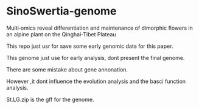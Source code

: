 # SinoSwertia-genome
Multi‐omics reveal differentiation and maintenance of dimorphic flowers in an alpine plant on the Qinghai‐Tibet Plateau


This repo just usr for save some early genomic data for this paper.

This genome just use for early analysis, dont  present the final genome.

There are some mistake about gene annonation.

However ,it dont influence the evolution analysis and the basci function analysis.

St.LG.zip is the gff for the genome.


